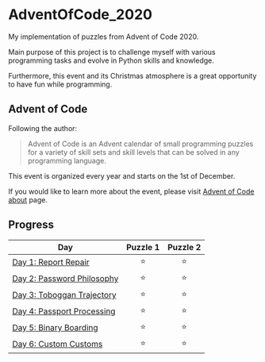# AdventOfCode_2020
My implementation of puzzles from Advent of Code 2020.

Main purpose of this project is to challenge myself with various programming tasks and evolve in Python skills and knowledge. 

Furthermore, this event and its Christmas atmosphere is a great opportunity to have fun while programming.

## Advent of Code
Following the author:

>Advent of Code is an Advent calendar of small programming puzzles for a variety of skill sets and skill levels
>that can be solved in any programming language.

This event is organized every year and starts on the 1st of December.

If you would like to learn more about the event, 
please visit [Advent of Code about](https://adventofcode.com/2020/about) page.

## Progress

|                                              Day                                              | Puzzle 1| Puzzle 2|
|-----------------------------------------------------------------------------------------------|:-------:|:-------:|
|[Day 1: Report Repair](https://github.com/pajakpawel/AdventOfCode_2020/tree/master/Day_1)      |  :star: |  :star: |
|[Day 2: Password Philosophy](https://github.com/pajakpawel/AdventOfCode_2020/tree/master/Day_2)|  :star: |  :star: |
|[Day 3: Toboggan Trajectory](https://github.com/pajakpawel/AdventOfCode_2020/tree/master/Day_3)|  :star: |  :star: |
|[Day 4: Passport Processing](https://github.com/pajakpawel/AdventOfCode_2020/tree/master/Day_4)|  :star: |  :star: |
|[Day 5: Binary Boarding](https://github.com/pajakpawel/AdventOfCode_2020/tree/master/Day_5)|  :star: |  :star: |
|[Day 6: Custom Customs](https://github.com/pajakpawel/AdventOfCode_2020/tree/master/Day_6)|  :star: |  :star: |
